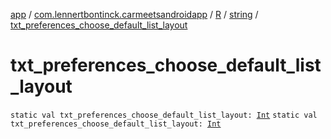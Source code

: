 [app](../../../index.md) / [com.lennertbontinck.carmeetsandroidapp](../../index.md) / [R](../index.md) / [string](index.md) / [txt_preferences_choose_default_list_layout](./txt_preferences_choose_default_list_layout.md)

# txt_preferences_choose_default_list_layout

`static val txt_preferences_choose_default_list_layout: `[`Int`](https://kotlinlang.org/api/latest/jvm/stdlib/kotlin/-int/index.html)
`static val txt_preferences_choose_default_list_layout: `[`Int`](https://kotlinlang.org/api/latest/jvm/stdlib/kotlin/-int/index.html)